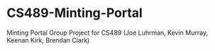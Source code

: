 # CS489-Minting-Portal
Minting Portal Group Project for CS489 (Joe Luhrman, Kevin Murray, Keenan Kirk, Brendan Clark)
